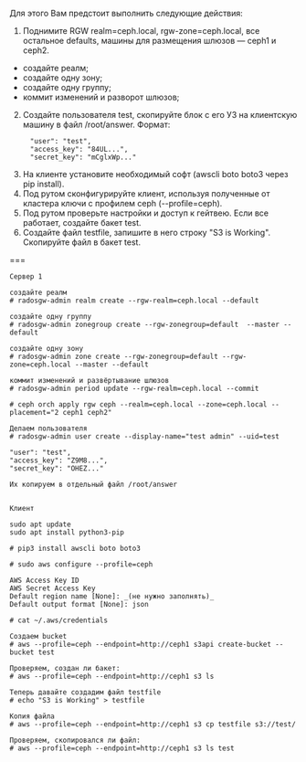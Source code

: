 
Для этого Вам предстоит выполнить следующие действия:

1. Поднимите RGW realm=ceph.local, rgw-zone=ceph.local, все остальное defaults, машины для размещения шлюзов — ceph1 и ceph2.
- создайте реалм;
- создайте одну зону;
- создайте одну группу;
- коммит изменений и разворот шлюзов;
2. Создайте пользователя test, скопируйте блок с его УЗ на клиентскую машину в файл /root/answer. Формат:
```
     "user": "test",
     "access_key": "84UL...",
     "secret_key": "mCglxWp..." 
```
3. На клиенте установите необходимый софт (awscli boto boto3 через pip install).
4. Под рутом сконфигурируйте клиент, используя полученные от кластера ключи с профилем ceph (--profile=ceph).
5. Под рутом проверьте настройки и доступ к гейтвею. Если все работает, создайте бакет test.
6. Создайте файл testfile, запишите в него строку "S3 is Working". Скопируйте файл в бакет test.

===

```
Сервер 1

создайте реалм
# radosgw-admin realm create --rgw-realm=ceph.local --default

создайте одну группу
# radosgw-admin zonegroup create --rgw-zonegroup=default  --master --default

создайте одну зону
# radosgw-admin zone create --rgw-zonegroup=default --rgw-zone=ceph.local --master --default

коммит изменений и развёртывание шлюзов
# radosgw-admin period update --rgw-realm=ceph.local --commit

# ceph orch apply rgw ceph --realm=ceph.local --zone=ceph.local --placement="2 ceph1 ceph2"

Делаем пользователя
# radosgw-admin user create --display-name="test admin" --uid=test

"user": "test",
"access_key": "Z9M8...",
"secret_key": "OHEZ..." 

Их копируем в отдельный файл /root/answer


Клиент

sudo apt update
sudo apt install python3-pip

# pip3 install awscli boto boto3

# sudo aws configure --profile=ceph

AWS Access Key ID
AWS Secret Access Key
Default region name [None]: _(не нужно заполнять)_
Default output format [None]: json

# cat ~/.aws/credentials

Создаем bucket
# aws --profile=ceph --endpoint=http://ceph1 s3api create-bucket --bucket test

Проверяем, создан ли бакет:
# aws --profile=ceph --endpoint=http://ceph1 s3 ls

Теперь давайте создадим файл testfile
# echo "S3 is Working" > testfile

Копия файла
# aws --profile=ceph --endpoint=http://ceph1 s3 cp testfile s3://test/

Проверяем, скопировался ли файл:
# aws --profile=ceph --endpoint=http://ceph1 s3 ls test

```


